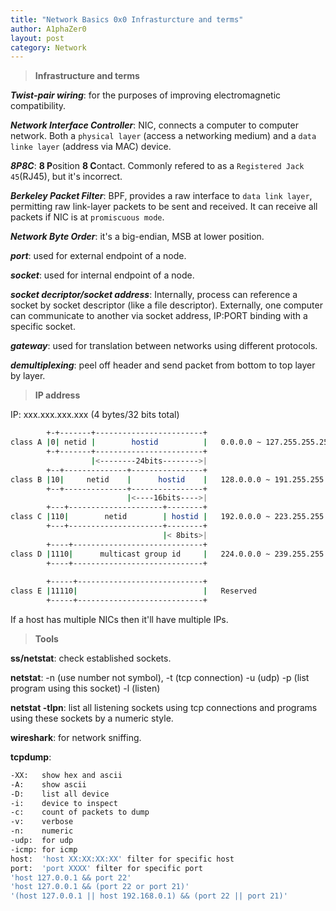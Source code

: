 ```yaml
---
title: "Network Basics 0x0 Infrasturcture and terms"
author: A1phaZer0
layout: post
category: Network
---
```


> **Infrastructure and terms**

**_Twist-pair wiring_**: for the purposes of improving electromagnetic compatibility.

**_Network Interface Controller_**: NIC, connects a computer to computer network. Both a `physical layer` (access a networking medium) and a `data linke layer` (address via MAC) device.

**_8P8C_**: **8 P**osition **8 C**ontact. Commonly refered to as a `Registered Jack 45`(RJ45), but it's incorrect.

**_Berkeley Packet Filter_**: BPF, provides a raw interface to `data link layer`, permitting raw link-layer packets to be sent and received. It can receive all packets if NIC is at `promiscuous mode`. 

**_Network Byte Order_**: it's a big-endian, MSB at lower position.

**_port_**: used for external endpoint of a node.

**_socket_**: used for internal endpoint of a node.

**_socket decriptor/socket address_**: Internally, process can reference a socket by socket descriptor (like a file descriptor). Externally, one computer can communicate to another via socket address, IP:PORT binding with a specific socket.

**_gateway_**: used for translation between networks using different protocols.

**_demultiplexing_**: peel off header and send packet from bottom to top layer by layer.

> **IP address**

IP: xxx.xxx.xxx.xxx (4 bytes/32 bits total)

```bash
        +-+-------+------------------------+
class A |0| netid |        hostid          |   0.0.0.0 ~ 127.255.255.255
        +-+-------+------------------------+
                  |<--------24bits-------->|
        +--+--------------+----------------+
class B |10|     netid    |      hostid    |   128.0.0.0 ~ 191.255.255.255
        +--+--------------+----------------+
                          |<----16bits---->|
        +---+---------------------+--------+
class C |110|        netid        | hostid |   192.0.0.0 ~ 223.255.255.255
        +---+---------------------+--------+
                                  |< 8bits>|
        +----+-----------------------------+
class D |1110|      multicast group id     |   224.0.0.0 ~ 239.255.255.255
        +----+-----------------------------+
	
        +-----+----------------------------+
class E |11110|                            |   Reserved
        +-----+----------------------------+
```

If a host has multiple NICs then it'll have multiple IPs.

> **Tools**

**ss/netstat**: check established sockets.

**netstat**: -n (use number not symbol), -t (tcp connection) -u (udp) -p (list program using this socket) -l (listen)

**netstat -tlpn**: list all listening sockets using tcp connections and programs using these sockets by a numeric style.

**wireshark**: for network sniffing.

**tcpdump**:
```bash
-XX:   show hex and ascii
-A:    show ascii
-D:    list all device
-i:    device to inspect
-c:    count of packets to dump
-v:    verbose
-n:    numeric
-udp:  for udp
-icmp: for icmp
host:  'host XX:XX:XX:XX' filter for specific host
port:  'port XXXX' filter for specific port
'host 127.0.0.1 && port 22'
'host 127.0.0.1 && (port 22 or port 21)'
'(host 127.0.0.1 || host 192.168.0.1) && (port 22 || port 21)'
```

